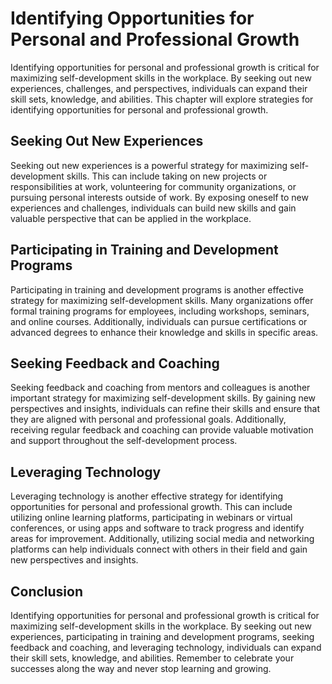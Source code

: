 Identifying Opportunities for Personal and Professional Growth
==================================================================================================================

Identifying opportunities for personal and professional growth is critical for maximizing self-development skills in the workplace. By seeking out new experiences, challenges, and perspectives, individuals can expand their skill sets, knowledge, and abilities. This chapter will explore strategies for identifying opportunities for personal and professional growth.

Seeking Out New Experiences
---------------------------

Seeking out new experiences is a powerful strategy for maximizing self-development skills. This can include taking on new projects or responsibilities at work, volunteering for community organizations, or pursuing personal interests outside of work. By exposing oneself to new experiences and challenges, individuals can build new skills and gain valuable perspective that can be applied in the workplace.

Participating in Training and Development Programs
--------------------------------------------------

Participating in training and development programs is another effective strategy for maximizing self-development skills. Many organizations offer formal training programs for employees, including workshops, seminars, and online courses. Additionally, individuals can pursue certifications or advanced degrees to enhance their knowledge and skills in specific areas.

Seeking Feedback and Coaching
-----------------------------

Seeking feedback and coaching from mentors and colleagues is another important strategy for maximizing self-development skills. By gaining new perspectives and insights, individuals can refine their skills and ensure that they are aligned with personal and professional goals. Additionally, receiving regular feedback and coaching can provide valuable motivation and support throughout the self-development process.

Leveraging Technology
---------------------

Leveraging technology is another effective strategy for identifying opportunities for personal and professional growth. This can include utilizing online learning platforms, participating in webinars or virtual conferences, or using apps and software to track progress and identify areas for improvement. Additionally, utilizing social media and networking platforms can help individuals connect with others in their field and gain new perspectives and insights.

Conclusion
----------

Identifying opportunities for personal and professional growth is critical for maximizing self-development skills in the workplace. By seeking out new experiences, participating in training and development programs, seeking feedback and coaching, and leveraging technology, individuals can expand their skill sets, knowledge, and abilities. Remember to celebrate your successes along the way and never stop learning and growing.
